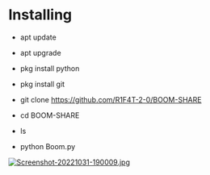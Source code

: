 # Installing 

- apt update

- apt upgrade 

- pkg install python

- pkg install git

- git clone https://github.com/R1F4T-2-0/BOOM-SHARE

- cd BOOM-SHARE

- ls

- python Boom.py



[![Screenshot-20221031-190009.jpg](https://i.postimg.cc/6Qy5smnD/Screenshot-20221031-190009.jpg)](https://postimg.cc/Y4BwY8X3)

